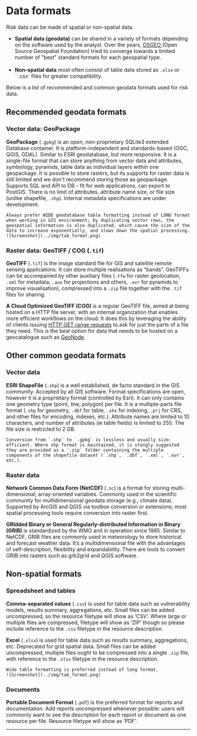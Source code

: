 # Data formats

Risk data can be made of spatial or non-spatial data.

- **Spatial data (geodata)** can be shared in a variety of formats depending on the software used by the analyst. Over the years, [OSGEO ](https://wiki.osgeo.org/wiki/Main_Page) (Open Source Geospatial Foundation) tried to converge towards a limited number of "best" standard formats for each geospatial type.
  <br><br>
- **Non-spatial data** most often consist of table data stored as `.xlsx` or ``.csv` files for greater compatibility.

Below is a list of recommended and common geodata formats used for risk data.

## Recommended geodata formats

### Vector data: GeoPackage

**GeoPackage** (`.gpkg`) is an open, non-proprietary SQLite3 extended Database container. It is platform-independent and standards-based (OGC, QGIS, GDAL). Similar to ESRI geodatabase, but more responsive. It is a single-file format that can store anything from vector data and attributes, symbology, pyramids, table data as individual layers within one geopackage. It is possible to store rasters, but its supports for raster data is still limited and we don't recommend storing those as geopackage. Supports SQL and API to DB - fit for web applications, can export to PostGIS. There is no limit of attributes, attribute name size, or file size (unlike shapefile, `.shp`). Internal metadata specifications are under development.

```{note}
Always prefer WIDE geodatabase table formatting instead of LONG format when working in GIS environment; by duplicating vector rows, the geospatial information is also duplicated, which cause the size of the data to increase exponentially, and slows down the spatial processing.
![Screenshot](../img/tab_format.png)
```

### Raster data: GeoTIFF / COG (`.tif`)

**GeoTIFF** (`.tif`) is the image standard file for GIS and satellite remote sensing applications. It can store multiple realisations as “bands”. GeoTIFFs can be accompanied by other auxiliary files (`.tfw` for raster geolocation, `.xml` for metadata, `.aux` for projections and others, `.ovr` for pyramids to improve visualisation), compressed into a `.zip` file together with the `.tif` files for sharing.

**A Cloud Optimized GeoTIFF (COG)** is a regular GeoTIFF file, aimed at being hosted on a HTTP file server, with an internal organization that enables more efficient workflows on the cloud. It does this by leveraging the ability of clients issuing ​[HTTP GET range requests](https://tools.ietf.org/html/rfc7233) to ask for just the parts of a file they need. This is the best option for data that needs to be hosted on a geocatalogue such as [GeoNode](https://www.geonode-gfdrrlab.org).

## Other common geodata formats

### Vector data

**ESRI ShapeFile** (`.shp`) is a well established, de facto standard in the GIS community. Accepted by all GIS software. Format specifications are open, however it is a proprietary format (controlled by Esri). It can only contains one geometry type (point, line, polygon) per file. It is a multiple-parts file format (`.shp` for geometry, `.dbf` for table, `.shx` for indexing, `.prj` for CRS, and other files for encoding, indexes, etc.). Attribute names are limited to 10 characters, and number of attributes (ie table fields) is limited to 255. The file size is restricted to 2 GB.

```{note}
Conversion from `.shp` to `.gpkg` is lossless and usually size-efficient. Where shp format is maintained, it is stongly suggested they are provided as a `.zip` folder containing the multiple components of the shapefile dataset (`.shp`, `.dbf`, `.xml`, `.ovr`, etc.).
```

### Raster data

**Network Common Data Form (NetCDF)** (`.nc`) is a format for storing multi-dimensional, array-oriented variables. Commonly used in the scientific community for multidimensional geodata storage (e.g., climate data). Supported by ArcGIS and QGIS via toolbox conversion or extensions; most spatial processing tools require conversion into raster first.

**GRIdded Binary or General Regularly-distributed Information in Binary (GRIB)** is standardized by the WMO and in operation since 1985. Similar to NetCDF, GRIB files are commonly used in meteorology to store historical and forecast weather data. It’s a multidimensional file with the advantages of self-description, flexibility and expandability. There are tools to convert GRIB into rasters such as grb2grid and QGIS software.

## Non-spatial formats

### Spreadsheet and tables

**Comma-separated values** (`.csv`) is used for table data such as vulnerability models, results summary, aggregations, etc. Small files can be added uncompressed, so the resource filetype will show as ‘CSV’. Where large or multiple files are compressed, filetype will show as ‘ZIP’ though so please include reference to the `.csv` filetype in the resource description.

**Excel** (`.xlsx`) is used for table data such as results summary, aggregations, etc. Deprecated for grid spatial data. Small files can be added uncompressed, multiple files ought to be compressed into a single `.zip` file, with reference to the `.xlsx` filetype in the resource description.

```{note}
Wide table formatting is preferred instead of long format.
![Screenshot](../img/tab_format.png)
```

### Documents

**Portable Document Format** (`.pdf`) is the preferred format for reports and documentation. Add reports uncompressed whenever possible: users will commonly want to see the description for each report or document as one resource per file. Resource filetype will show as ‘PDF’.

<hr>

